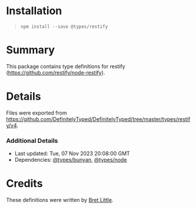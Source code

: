# Installation
> `npm install --save @types/restify`

# Summary
This package contains type definitions for restify (https://github.com/restify/node-restify).

# Details
Files were exported from https://github.com/DefinitelyTyped/DefinitelyTyped/tree/master/types/restify/v4.

### Additional Details
 * Last updated: Tue, 07 Nov 2023 20:08:00 GMT
 * Dependencies: [@types/bunyan](https://npmjs.com/package/@types/bunyan), [@types/node](https://npmjs.com/package/@types/node)

# Credits
These definitions were written by [Bret Little](https://github.com/blittle).
